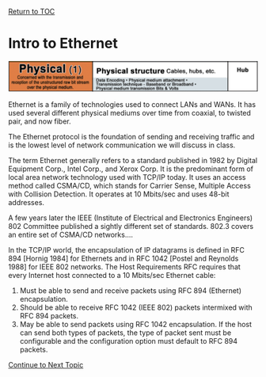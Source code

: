 <a href="https://github.com/CyberTrainingUSAF/08-Network-Programming/blob/master/00-Table-of-Contents.md" rel="Return to TOC"> Return to TOC </a>

# Intro to Ethernet

![](../.gitbook/assets/physical.PNG)

 Ethernet is a family of technologies used to connect LANs and WANs. It has used several different physical mediums over time from coaxial, to twisted pair, and now fiber.

The Ethernet protocol is the foundation of sending and receiving traffic and is the lowest level of network communication we will discuss in class.

The term Ethernet generally refers to a standard published in 1982 by Digital Equipment Corp., Intel Corp., and Xerox Corp. It is the predominant form of local area network technology used with TCP/IP today. It uses an access method called CSMA/CD, which stands for Carrier Sense, Multiple Access with Collision Detection. It operates at 10 Mbits/sec and uses 48-bit addresses.

A few years later the IEEE \(Institute of Electrical and Electronics Engineers\) 802 Committee published a sightly different set of standards. 802.3 covers an entire set of CSMA/CD networks....

In the TCP/IP world, the encapsulation of IP datagrams is defined in RFC 894 \[Hornig 1984\] for Ethernets and in RFC 1042 \[Postel and Reynolds 1988\] for IEEE 802 networks. The Host Requirements RFC requires that every Internet host connected to a 10 Mbits/sec Ethernet cable:

1. Must be able to send and receive packets using RFC 894 \(Ethernet\) encapsulation. 
2. Should be able to receive RFC 1042 \(IEEE 802\) packets intermixed with RFC 894 packets. 
3. May be able to send packets using RFC 1042 encapsulation. If the host can send both types of packets, the type of packet sent must be configurable and the configuration option must default to RFC 894 packets. 


<a href="https://github.com/CyberTrainingUSAF/08-Network-Programming/blob/master/04-osi-layer-2/layer-1-devices.md" > Continue to Next Topic </a>
